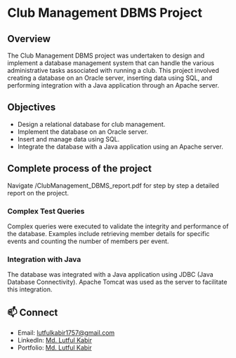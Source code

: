 # Club Management DBMS Project

## Overview
The Club Management DBMS project was undertaken to design and implement a database management system that can handle the various administrative tasks associated with running a club. This project involved creating a database on an Oracle server, inserting data using SQL, and performing integration with a Java application through an Apache server.

## Objectives
- Design a relational database for club management.
- Implement the database on an Oracle server.
- Insert and manage data using SQL.
- Integrate the database with a Java application using an Apache server.

## Complete process of the project
Navigate /ClubManagement_DBMS_report.pdf for step by step a detailed report on the project.

### Complex Test Queries
Complex queries were executed to validate the integrity and performance of the database. Examples include retrieving member details for specific events and counting the number of members per event.

### Integration with Java
The database was integrated with a Java application using JDBC (Java Database Connectivity). Apache Tomcat was used as the server to facilitate this integration.

## 📫 Connect

- Email: lutfulkabir1757@gmail.com
- LinkedIn: [Md. Lutful Kabir](https://www.linkedin.com/in/mdlutfulkabir/)
- Portfolio: [Md. Lutful Kabir](https://www.datascienceportfol.io/mdlutfulkabir)
